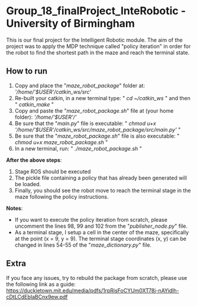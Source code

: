 # Group_18_finalProject_InteRobotic - University of Birmingham
This is our final project for the Intelligent Robotic module. The aim of the project was to apply the MDP technique called "policy iteration" in order for the robot to find the shortest path in the maze and reach the terminal state.

## How to run
1. Copy and place the "_maze_robot_package_" folder at: _'/home/'$USER'/catkin_ws/src'_
2. Re-built your catkin, in a new terminal type: " _cd ~/catkin_ws_ " and then " _catkin_make_ "
3. Copy and paste the "_maze_robot_package.sh_" file at (your home folder): _'/home/'$USER'/'_
4. Be sure that the "_main.py_" file is executable: " _chmod u+x '/home/'$USER'/catkin_ws/src/maze_robot_package/src/main.py'_ "
5. Be sure that the "_maze_robot_package.sh_" file is also executable: " _chmod u+x maze_robot_package.sh_ "
6. In a new terminal, run: " _./maze_robot_package.sh_ "

**After the above steps**:
1. Stage ROS should be executed
2. The pickle file containing a policy that has already been generated will be loaded.
3. Finally, you should see the robot move to reach the terminal stage in the maze following the policy instructions.

**Notes**: 
* If you want to execute the policy iteration from scratch, please uncomment the lines 98, 99 and 102 from the "_publisher_node.py_" file.
* As a terminal stage, I setup a cell in the center of the maze, specifically at the point (x = 9, y = 9).
  The terminal stage coordinates (x, y) can be changed in lines 54-55 of the "_maze_dictionary.py_" file.

## Extra
If you face any issues, try to rebuild the package from scratch, please use the following link as a guide: 
https://duckietown.mit.edu/media/pdfs/1rpRisFoCYUm0XT78j-nAYidlh-cDtLCdEbIaBCnx9ew.pdf
